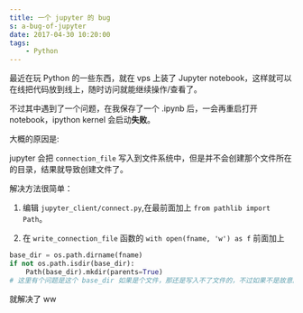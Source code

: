 ```yaml
---
title: 一个 jupyter 的 bug
s: a-bug-of-jupyter
date: 2017-04-30 10:20:00
tags:
    - Python
---
```

最近在玩 Python 的一些东西，就在 vps 上装了 Jupyter notebook，这样就可以在线把代码放到线上，随时访问就能继续操作/查看了。

不过其中遇到了一个问题，在我保存了一个 .ipynb 后，一会再重启打开 notebook，ipython kernel 会启动**失败**。
<!--more-->
大概的原因是:

jupyter 会把 `connection_file` 写入到文件系统中，但是并不会创建那个文件所在的目录，结果就导致创建文件了。

解决方法很简单：

1. 编辑 `jupyter_client/connect.py`,在最前面加上 `from pathlib import Path`。

2. 在 `write_connection_file` 函数的 `with open(fname, 'w') as f` 前面加上

```python
base_dir = os.path.dirname(fname)
if not os.path.isdir(base_dir):
    Path(base_dir).mkdir(parents=True)
# 这里有个问题是这个 base_dir 如果是个文件，那还是写入不了文件的，不过如果不是故意的话基本不会发生 hhh
```

就解决了 ww
